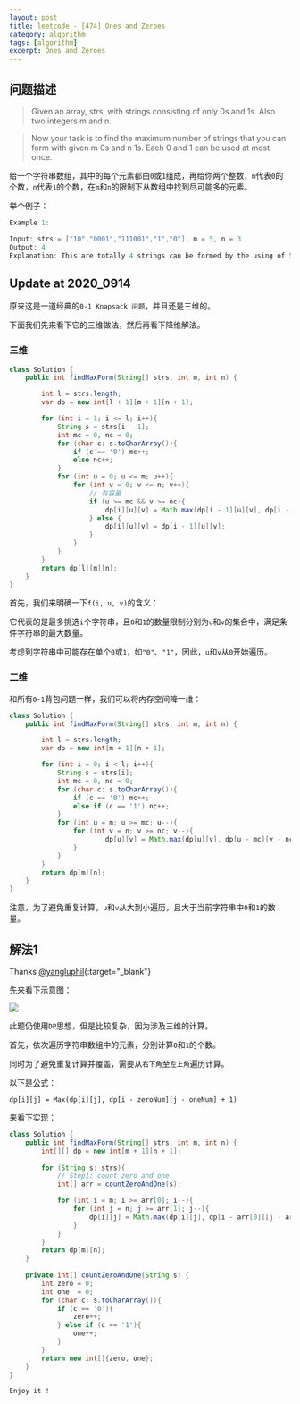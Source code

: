 ```yaml
---
layout: post
title: leetcode - [474] Ones and Zeroes
category: algorithm
tags: [algorithm]
excerpt: Ones and Zeroes
---
```


## 问题描述  

> Given an array, strs, with strings consisting of only 0s and 1s. Also two integers m and n.  

> Now your task is to find the maximum number of strings that you can form with given m 0s and n 1s. Each 0 and 1 can be used at most once.  

给一个字符串数组，其中的每个元素都由`0`或`1`组成，再给你两个整数，`m`代表`0`的个数，`n`代表`1`的个数，在`m`和`n`的限制下从数组中找到尽可能多的元素。  



举个例子：  

``` java
Example 1:

Input: strs = ["10","0001","111001","1","0"], m = 5, n = 3
Output: 4
Explanation: This are totally 4 strings can be formed by the using of 5 0s and 3 1s, which are "10","0001","1","0".
```

## Update at 2020_0914  

原来这是一道经典的`0-1 Knapsack 问题`，并且还是三维的。  

下面我们先来看下它的三维做法，然后再看下降维解法。  


### 三维  


``` java
class Solution {
    public int findMaxForm(String[] strs, int m, int n) {

        int l = strs.length;
        var dp = new int[l + 1][m + 1][n + 1];

        for (int i = 1; i <= l; i++){
            String s = strs[i - 1];
            int mc = 0, nc = 0;
            for (char c: s.toCharArray()){
                if (c == '0') mc++;
                else nc++;
            }
            for (int u = 0; u <= m; u++){
                for (int v = 0; v <= n; v++){
                    // 有容量
                    if (u >= mc && v >= nc){
                        dp[i][u][v] = Math.max(dp[i - 1][u][v], dp[i - 1][u - mc][v - nc] + 1);
                    } else {
                        dp[i][u][v] = dp[i - 1][u][v];
                    }
                }
            }
        }
        return dp[l][m][n];
    }
}
```

首先，我们来明确一下`f(i, u, v)`的含义：  

它代表的是最多挑选`i`个字符串，且`0`和`1`的数量限制分别为`u`和`v`的集合中，满足条件字符串的最大数量。  

考虑到字符串中可能存在单个`0`或`1`，如`"0"`、`"1"`，因此，`u`和`v`从`0`开始遍历。  


### 二维  

和所有`0-1`背包问题一样，我们可以将内存空间降一维：  

``` java
class Solution {
    public int findMaxForm(String[] strs, int m, int n) {

        int l = strs.length;
        var dp = new int[m + 1][n + 1];

        for (int i = 0; i < l; i++){
            String s = strs[i];
            int mc = 0, nc = 0;
            for (char c: s.toCharArray()){
                if (c == '0') mc++;
                else if (c == '1') nc++;
            }
            for (int u = m; u >= mc; u--){
                for (int v = n; v >= nc; v--){
                        dp[u][v] = Math.max(dp[u][v], dp[u - mc][v - nc] + 1);
                }
            }
        }
        return dp[m][n];
    }
}
```

注意，为了避免重复计算，`u`和`v`从大到小遍历，且大于当前字符串中`0`和`1`的数量。  





## 解法1  


Thanks [@yangluphil](https://leetcode.com/problems/ones-and-zeroes/discuss/95814/c%2B%2B-DP-solution-with-comments){:target="_blank"}  

先来看下示意图：  

![](https://yyc-images.oss-cn-beijing.aliyuncs.com/leetcode_474_using_dp.png)  

此题仍使用`DP`思想，但是比较复杂，因为涉及三维的计算。  

首先，依次遍历字符串数组中的元素，分别计算`0`和`1`的个数。  

同时为了避免重复计算并覆盖，需要从`右下角`至`左上角`遍历计算。  

以下是公式：  

`dp[i][j] = Max(dp[i][j], dp[i - zeroNum][j - oneNum] + 1)`  

来看下实现：  


``` java
class Solution {
    public int findMaxForm(String[] strs, int m, int n) {
        int[][] dp = new int[m + 1][n + 1];
        
        for (String s: strs){
            // Step1: count zero and one.
            int[] arr = countZeroAndOne(s);

            for (int i = m; i >= arr[0]; i--){
                for (int j = n; j >= arr[1]; j--){
                    dp[i][j] = Math.max(dp[i][j], dp[i - arr[0]][j - arr[1]] + 1);
                }
            }
        }
        return dp[m][n];
    }
    
    private int[] countZeroAndOne(String s) {
        int zero = 0;
        int one  = 0;
        for (char c: s.toCharArray()){
            if (c == '0'){
                zero++;
            } else if (c == '1'){
                one++;
            }
        }
        return new int[]{zero, one};
    }    
}
```

`Enjoy it ! `